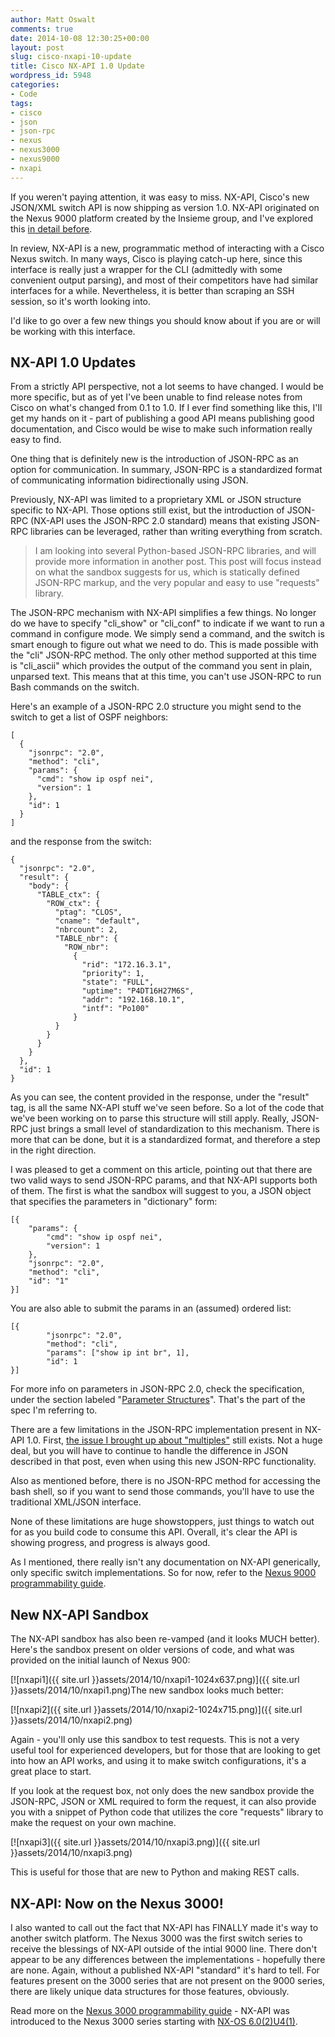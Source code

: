 ```yaml
---
author: Matt Oswalt
comments: true
date: 2014-10-08 12:30:25+00:00
layout: post
slug: cisco-nxapi-10-update
title: Cisco NX-API 1.0 Update
wordpress_id: 5948
categories:
- Code
tags:
- cisco
- json
- json-rpc
- nexus
- nexus3000
- nexus9000
- nxapi
---
```


If you weren't paying attention, it was easy to miss. NX-API, Cisco's new JSON/XML switch API is now shipping as version 1.0. NX-API originated on the Nexus 9000 platform created by the Insieme group, and I've explored this [in detail before](https://keepingitclassless.net/2014/02/cisco-aci-nexus-9000-nxapi/).

In review, NX-API is a new, programmatic method of interacting with a Cisco Nexus switch. In many ways, Cisco is playing catch-up here, since this interface is really just a wrapper for the CLI (admittedly with some convenient output parsing), and most of their competitors have had similar interfaces for a while. Nevertheless, it is better than scraping an SSH session, so it's worth looking into.

I'd like to go over a few new things you should know about if you are or will be working with this interface.

## NX-API 1.0 Updates

From a strictly API perspective, not a lot seems to have changed. I would be more specific, but as of yet I've been unable to find release notes from Cisco on what's changed from 0.1 to 1.0. If I ever find something like this, I'll get my hands on it - part of publishing a good API means publishing good documentation, and Cisco would be wise to make such information really easy to find.

One thing that is definitely new is the introduction of JSON-RPC as an option for communication. In summary, JSON-RPC is a standardized format of communicating information bidirectionally using JSON.

Previously, NX-API was limited to a proprietary XML or JSON structure specific to NX-API. Those options still exist, but the introduction of JSON-RPC (NX-API uses the JSON-RPC 2.0 standard) means that existing JSON-RPC libraries can be leveraged, rather than writing everything from scratch.

> I am looking into several Python-based JSON-RPC libraries, and will provide more information in another post. This post will focus instead on what the sandbox suggests for us, which is statically defined JSON-RPC markup, and the very popular and easy to use "requests" library.

The JSON-RPC mechanism with NX-API simplifies a few things. No longer do we have to specify "cli_show" or "cli_conf" to indicate if we want to run a command in configure mode. We simply send a command, and the switch is smart enough to figure out what we need to do. This is made possible with the "cli" JSON-RPC method. The only other method supported at this time is "cli_ascii" which provides the output of the command you sent in plain, unparsed text. This means that at this time, you can't use JSON-RPC to run Bash commands on the switch.

Here's an example of a JSON-RPC 2.0 structure you might send to the switch to get a list of OSPF neighbors:
    
    [
      {
        "jsonrpc": "2.0",
        "method": "cli",
        "params": {
          "cmd": "show ip ospf nei",
          "version": 1
        },
        "id": 1
      }
    ]

and the response from the switch:
    
    {
      "jsonrpc": "2.0",
      "result": {
        "body": {
          "TABLE_ctx": {
            "ROW_ctx": {
              "ptag": "CLOS",
              "cname": "default",
              "nbrcount": 2,
              "TABLE_nbr": {
                "ROW_nbr":
                  {
                    "rid": "172.16.3.1",
                    "priority": 1,
                    "state": "FULL",
                    "uptime": "P4DT16H27M6S",
                    "addr": "192.168.10.1",
                    "intf": "Po100"
                  }
              }
            }
          }
        }
      },
      "id": 1
    }

As you can see, the content provided in the response, under the "result" tag, is all the same NX-API stuff we've seen before. So a lot of the code that we've been working on to parse this structure will still apply. Really, JSON-RPC just brings a small level of standardization to this mechanism. There is more that can be done, but it is a standardized format, and therefore a step in the right direction.

I was pleased to get a comment on this article, pointing out that there are two valid ways to send JSON-RPC params, and that NX-API supports both of them. The first is what the sandbox will suggest to you, a JSON object that specifies the parameters in "dictionary" form:
    
    [{
        "params": {
            "cmd": "show ip ospf nei",
            "version": 1
        },
        "jsonrpc": "2.0",
        "method": "cli",
        "id": "1"
    }]

You are also able to submit the params in an (assumed) ordered list:
    
    [{
            "jsonrpc": "2.0",
            "method": "cli",
            "params": ["show ip int br", 1],
            "id": 1
    }]

For more info on parameters in JSON-RPC 2.0, check the specification, under the section labeled "[Parameter Structures](http://www.jsonrpc.org/specification#parameter_structures)". That's the part of the spec I'm referring to.

There are a few limitations in the JSON-RPC implementation present in NX-API 1.0. First, [the issue I brought up about "multiples"](https://keepingitclassless.net/2014/07/handling-multiples-cisco-nx-api/) still exists. Not a huge deal, but you will have to continue to handle the difference in JSON described in that post, even when using this new JSON-RPC functionality.

Also as mentioned before, there is no JSON-RPC method for accessing the bash shell, so if you want to send those commands, you'll have to use the traditional XML/JSON interface.

None of these limitations are huge showstoppers, just things to watch out for as you build code to consume this API. Overall, it's clear the API is showing progress, and progress is always good.

As I mentioned, there really isn't any documentation on NX-API generically, only specific switch implementations. So for now, refer to the [Nexus 9000 programmability guide](http://www.cisco.com/c/en/us/td/docs/switches/datacenter/nexus9000/sw/6-x/programmability/guide/b_Cisco_Nexus_9000_Series_NX-OS_Programmability_Guide/b_Cisco_Nexus_9000_Series_NX-OS_Programmability_Configuration_Guide_chapter_0101.pdf).

## New NX-API Sandbox

The NX-API sandbox has also been re-vamped (and it looks MUCH better). Here's the sandbox present on older versions of code, and what was provided on the initial launch of Nexus 900:

[![nxapi1]({{ site.url }}assets/2014/10/nxapi1-1024x637.png)]({{ site.url }}assets/2014/10/nxapi1.png)The new sandbox looks much better:

[![nxapi2]({{ site.url }}assets/2014/10/nxapi2-1024x715.png)]({{ site.url }}assets/2014/10/nxapi2.png)

Again - you'll only use this sandbox to test requests. This is not a very useful tool for experienced developers, but for those that are looking to get into how an API works, and using it to make switch configurations, it's a great place to start.

If you look at the request box, not only does the new sandbox provide the JSON-RPC, JSON or XML required to form the request, it can also provide you with a snippet of Python code that utilizes the core "requests" library to make the request on your own machine.

[![nxapi3]({{ site.url }}assets/2014/10/nxapi3.png)]({{ site.url }}assets/2014/10/nxapi3.png)

This is useful for those that are new to Python and making REST calls.

## NX-API: Now on the Nexus 3000!

I also wanted to call out the fact that NX-API has FINALLY made it's way to another switch platform. The Nexus 3000 was the first switch series to receive the blessings of NX-API outside of the intial 9000 line. There don't appear to be any differences between the implementations - hopefully there are none. Again, without a published NX-API "standard" it's hard to tell. For features present on the 3000 series that are not present on the 9000 series, there are likely unique data structures for those features, obviously.

Read more on the [Nexus 3000 programmability guide](http://www.cisco.com/c/en/us/td/docs/switches/datacenter/nexus3000/sw/programmability/6_x/b_Cisco_Nexus_3000_Series_NX-OS_Programmability_Guide.pdf) - NX-API was introduced to the Nexus 3000 series starting with [NX-OS 6.0(2)U4(1)](http://www.cisco.com/c/en/us/td/docs/switches/datacenter/nexus3000/sw/release/602_U_4/n3k_rel_notes_6_0_2_u4_1.html#pgfId-528407).